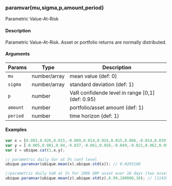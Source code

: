 ### paramvar(mu,sigma,p,amount,period)

Parametric Value-At-Risk


#### Description

Parametric Value-At-Risk. Asset or portfolio returns are normally distributed.  



#### Arguments

|Params|Type|Description
|---------|----|-----------
|`mu` | number/array |    mean value (def: 0)
|`sigma` | number/array | standard deviation (def: 1)
|`p` | number |     VaR confidende level in range [0,1] (def: 0.95)
|`amount` | number | portfolio/asset amount (def: 1)
|`period` | number | time horizon (def: 1)


#### Examples

```js
var x = [0.003,0.026,0.015,-0.009,0.014,0.024,0.015,0.066,-0.014,0.039];
var y = [-0.005,0.081,0.04,-0.037,-0.061,0.058,-0.049,-0.021,0.062,0.058];
var z = ubique.cat(1,x,y);

// parametric daily Var at 5% conf level
ubique.paramvar(ubique.mean(x),ubique.std(x)); // 0.0203108

//parametric daily VaR at 1% for 100k GBP asset over 10 days (two assets)
ubique.paramvar(ubique.mean(z),ubique.std(z),0.99,100000,10); // [11429.2, 34867.3]
```

